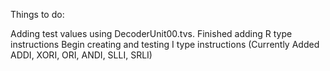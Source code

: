 Things to do:

Adding test values using DecoderUnit00.tvs. Finished adding R type instructions
Begin creating and testing I type instructions (Currently Added ADDI, XORI, ORI, ANDI, SLLI, SRLI)